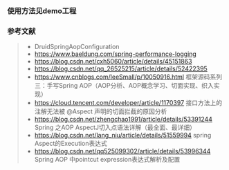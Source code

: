 ### 使用方法见demo工程

### 参考文献
>* DruidSpringAopConfiguration
>* https://www.baeldung.com/spring-performance-logging
>* https://blog.csdn.net/cxh5060/article/details/45151863
>* https://blog.csdn.net/qq_26525215/article/details/52422395
>* https://www.cnblogs.com/leeSmall/p/10050916.html 框架源码系列三：手写Spring AOP（AOP分析、AOP概念学习、切面实现、织入实现）
>* https://cloud.tencent.com/developer/article/1170397 接口方法上的注解无法被 @Aspect 声明的切面拦截的原因分析
>* https://blog.csdn.net/zhengchao1991/article/details/53391244 Spring 之AOP AspectJ切入点语法详解（最全面、最详细）
>* https://blog.csdn.net/lang_niu/article/details/51559994 spring Aspect的Execution表达式
>* https://blog.csdn.net/qq525099302/article/details/53996344 Spring AOP 中pointcut expression表达式解析及配置